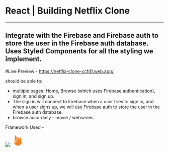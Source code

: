 # React | Building Netflix Clone

-----
Integrate with the Firebase and Firebase auth to store the user in the Firebase auth database. Uses Styled Components for all the styling we implement.
-----

#Live Preview -  https://netflix-clone-ccfd1.web.app/

should be able to:
- multiple pages: Home, Browse (which uses Firebase authentication), sign in, and sign up.
- The sign in will connect to Firebase when a user tries to sign in, and when a user signs up, we will use Firebase auth to store the user in the Firebase auth database.
- browse accordinly - movie / webseries

Framework Used -  

<span><img src="https://cdn.jsdelivr.net/gh/devicons/devicon@latest/icons/react/react-original.svg" width="40px"></span >
<span><img src="https://github.com/devicons/devicon/blob/v2.14.0/icons/firebase/firebase-plain.svg" width="40px"></span >
